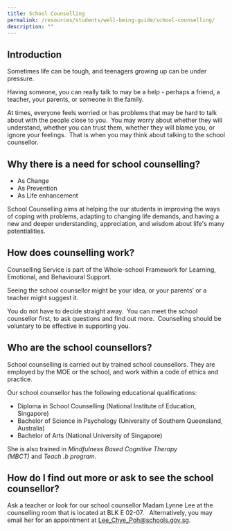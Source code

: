 ```yaml
---
title: School Counselling
permalink: /resources/students/well-being-guide/school-counselling/
description: ""
---
```

Introduction
------------

Sometimes life can be tough, and teenagers growing up can be under pressure.

  

Having someone, you can really talk to may be a help - perhaps a friend, a teacher, your parents, or someone in the family.

  

At times, everyone feels worried or has problems that may be hard to talk about with the people close to you.  You may worry about whether they will understand, whether you can trust them, whether they will blame you, or ignore your feelings.  That is when you may think about talking to the school counsellor.

Why there is a need for school counselling?
-------------------------------------------

*   As Change    
*   As Prevention    
*   As Life enhancement

  

School Counselling aims at helping the our students in improving the ways of coping with problems, adapting to changing life demands, and having a new and deeper understanding, appreciation, and wisdom about life's many potentialities. 

How does counselling work?
--------------------------

Counselling Service is part of the Whole-school Framework for Learning, Emotional, and Behavioural Support.

  

Seeing the school counsellor might be your idea, or your parents’ or a teacher might suggest it.

  

You do not have to decide straight away.  You can meet the school counsellor first, to ask questions and find out more.  Counselling should be voluntary to be effective in supporting you.  

Who are the school counsellors?
-------------------------------

School counselling is carried out by trained school counsellors. They are employed by the MOE or the school, and work within a code of ethics and practice.

  

Our school counsellor has the following educational qualifications:

  

*   Diploma in School Counselling (National Institute of Education, Singapore)
*   Bachelor of Science in Psychology (University of Southern Queensland, Australia)
*   Bachelor of Arts (National University of Singapore) 

  

She is also trained in _Mindfulness Based Cognitive Therapy (MBCT)_ and _Teach .b program_.

How do I find out more or ask to see the school counsellor?
-----------------------------------------------------------

Ask a teacher or look for our school counsellor Madam Lynne Lee at the counselling room that is located at BLK E 02-07.   Alternatively, you may email her for an appointment at [Lee\_Chye\_Poh@schools.gov.sg](mailto:Lee_Chye_Poh@schools.gov.sg).